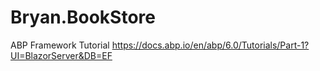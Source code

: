 # Bryan.BookStore
ABP Framework Tutorial https://docs.abp.io/en/abp/6.0/Tutorials/Part-1?UI=BlazorServer&DB=EF
